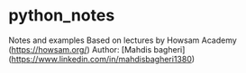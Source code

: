 # python_notes
Notes and examples Based on lectures by Howsam Academy (https://howsam.org/)
Author: [Mahdis bagheri] (https://www.linkedin.com/in/mahdisbagheri1380)
